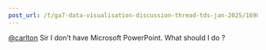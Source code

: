 ```yaml
---
post_url: /t/ga7-data-visualisation-discussion-thread-tds-jan-2025/169888/15
---
```

[@carlton](/u/carlton) Sir I don’t have Microsoft PowerPoint. What should I do ?